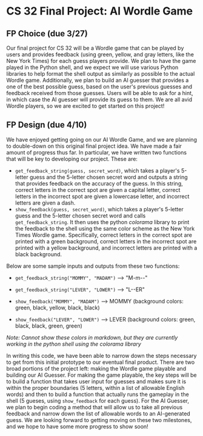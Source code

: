 # CS 32 Final Project: AI Wordle Game

## FP Choice (due 3/27)
Our final project for CS 32 will be a Wordle game that can be played by users and provides feedback (using green, yellow, and gray letters, like the New York Times) for each guess players provide. We plan to have the game played in the Python shell, and we expect we will use various Python libraries to help format the shell output as similarly as possible to the actual Wordle game. Additionally, we plan to build an AI guesser that provides a one of the best possible guess, based on the user's previous guesses and feedback received from those guesses. Users will be able to ask for a hint, in which case the AI guesser will provide its guess to them. We are all avid Wordle players, so we are excited to get started on this project!

## FP Design (due 4/10)
We have enjoyed getting going on our AI Wordle Game, and we are planning to double-down on this original final project idea. We have made a fair amount of progress thus far. In particular, we have written two functions that will be key to developing our project. These are:
* `get_feedback_string(guess, secret_word)`, which takes a player's 5-letter guess and the 5-letter chosen secret word and outputs a string that provides feedback on the accuracy of the guess. In this string, correct letters in the correct spot are given a capital letter, correct letters in the incorrect spot are given a lowercase letter, and incorrect letters are given a dash.
* `show_feedback(guess, secret_word)`, which takes a player's 5-letter guess and the 5-letter chosen secret word and calls `get_feedback_string`. It then uses the python *colorama* library to print the feedback to the shell using the same color scheme as the New York Times Wordle game. Specifically, correct letters in the correct spot are printed with a green background, correct letters in the incorrect spot are printed with a yellow background, and incorrect letters are printed with a black background.

Below are some sample inputs and outputs from these two functions:
* `get_feedback_string("MOMMY", "MADAM")` --> "M-m--"
* `get_feedback_string("LEVER", "LOWER")` --> "L--ER"

* `show_feedback("MOMMY", "MADAM")` --> MOMMY (background colors: green, black, yellow, black, black)
* `show_feedback("LEVER", "LOWER")` --> LEVER (background colors: green, black, black, green, green)

*Note: Cannot show these colors in markdown, but they are currently working in the python shell using the colorama library*

In writing this code, we have been able to narrow down the steps necessary to get from this initial prototype to our eventual final product. There are two broad portions of the project left: making the Wordle game playable and building our AI Guesser. For making the game playable, the key steps will be to build a function that takes user input for guesses and makes sure it is within the proper boundaries (5 letters, within a list of allowable English words) and then to build a function that actually runs the gameplay in the shell (5 gueses, using `show_feedback` for each guess). For the AI Guesser, we plan to begin coding a method that will allow us to take all previous feedback and narrow down the list of allowable words to an AI-generated guess. We are looking forward to getting moving on these two milestones, and we hope to have some more progress to show soon!
